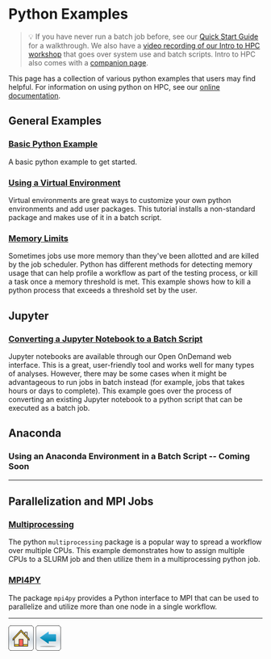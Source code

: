 # Python Examples

> :bulb: If you have never run a batch job before, see our [Quick Start Guide](https://public.confluence.arizona.edu/display/UAHPC/Puma+Quick+Start) for a walkthrough. We also have a [video recording of our Intro to HPC workshop](https://public.confluence.arizona.edu/display/UAHPC/Training#Training-IntroductiontoHPC) that goes over system use and batch scripts. Intro to HPC also comes with a [companion page](https://ua-researchcomputing-hpc.github.io/Intro-to-HPC/). 

This page has a collection of various python examples that users may find helpful. For information on using python on HPC, see our [online documentation](https://public.confluence.arizona.edu/display/UAHPC/Using+and+Installing+Python).


## General Examples

### [Basic Python Example](Basic-Python-Example)
A basic python example to get started. 

### [Using a Virtual Environment](Using-Virtualenv)
Virtual environments are great ways to customize your own python environments and add user packages. This tutorial installs a non-standard package and makes use of it in a batch script. 

### [Memory Limits](Memory-Limits)
Sometimes jobs use more memory than they've been allotted and are killed by the job scheduler. Python has different methods for detecting memory usage that can help profile a workflow as part of the testing process, or kill a task once a memory threshold is met. This example shows how to kill a python process that exceeds a threshold set by the user. 

## Jupyter

### [Converting a Jupyter Notebook to a Batch Script](Converting-Jupyter-to-Batch)
Jupyter notebooks are available through our Open OnDemand web interface. This is a great, user-friendly tool and works well for many types of analyses. However, there may be some cases when it might be advantageous to run jobs in batch instead (for example, jobs that takes hours or days to complete). This example goes over the process of converting an existing Jupyter notebook to a python script that can be executed as a batch job.

## Anaconda

### Using an Anaconda Environment in a Batch Script -- Coming Soon

---------
## Parallelization and MPI Jobs

### [Multiprocessing](Multiprocessing)
The python ```multiprocessing``` package is a popular way to spread a workflow over multiple CPUs. This example demonstrates how to assign multiple CPUs to a SLURM job and then utilize them in a multiprocessing python job. 

### [MPI4PY](MPI4PY)
The package ```mpi4py``` provides a Python interface to MPI that can be used to parallelize and utilize more than one node in a single workflow. 

*****
[![](/Images/home.png)](https://ua-researchcomputing-hpc.github.io/) 
[![](/Images/back.png)](../)
